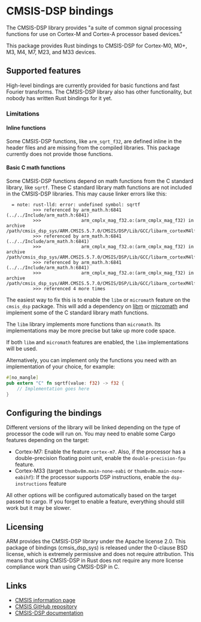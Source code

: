 # CMSIS-DSP bindings

The CMSIS-DSP library provides "a suite of common signal processing functions for use on Cortex-M and Cortex-A processor
based devices."

This package provides Rust bindings to CMSIS-DSP for Cortex-M0, M0+, M3, M4, M7, M23, and M33 devices.

## Supported features

High-level bindings are currently provided for basic functions and fast Fourier transforms. The CMSIS-DSP library also
has other functionality, but nobody has written Rust bindings for it yet.

### Limitations

#### Inline functions

Some CMSIS-DSP functions, like `arm_sqrt_f32`, are defined inline in the header files and are missing from the compiled
libraries. This package currently does not provide those functions.

#### Basic C math functions

Some CMSIS-DSP functions depend on math functions from the C standard library, like `sqrtf`. These C standard library
math functions are not included in the CMSIS-DSP libraries. This may cause linker errors like this:

```
  = note: rust-lld: error: undefined symbol: sqrtf
          >>> referenced by arm_math.h:6841 (../../Include/arm_math.h:6841)
          >>>               arm_cmplx_mag_f32.o:(arm_cmplx_mag_f32) in archive /path/cmsis_dsp_sys/ARM.CMSIS.5.7.0/CMSIS/DSP/Lib/GCC/libarm_cortexM4lf_math.a
          >>> referenced by arm_math.h:6841 (../../Include/arm_math.h:6841)
          >>>               arm_cmplx_mag_f32.o:(arm_cmplx_mag_f32) in archive /path/cmsis_dsp_sys/ARM.CMSIS.5.7.0/CMSIS/DSP/Lib/GCC/libarm_cortexM4lf_math.a
          >>> referenced by arm_math.h:6841 (../../Include/arm_math.h:6841)
          >>>               arm_cmplx_mag_f32.o:(arm_cmplx_mag_f32) in archive /path/cmsis_dsp_sys/ARM.CMSIS.5.7.0/CMSIS/DSP/Lib/GCC/libarm_cortexM4lf_math.a
          >>> referenced 4 more times

```

The easiest way to fix this is to enable the `libm` or `micromath` feature on the `cmsis_dsp` package.
This will add a dependency on [libm](https://crates.io/crates/libm) or [micromath](https://crates.io/crates/micromath)
and implement some of the C standard library math functions.

The `libm` library implements more functions than `micromath`. Its implementations may be more precise but take up
more code space.

If both `libm` and `micromath` features are enabled, the `libm` implementations will be used.

Alternatively, you can implement only the functions you need with an implementation of your choice, for example:

```rust
#[no_mangle]
pub extern "C" fn sqrtf(value: f32) -> f32 {
    // Implementation goes here
}
```

## Configuring the bindings

Different versions of the library will be linked depending on the type of processor the code will run on.
You may need to enable some Cargo features depending on the target:

 * Cortex-M7: Enable the feature `cortex-m7`. Also, if the processor has a double-precision floating point unit, enable
   the `double-precision-fpu` feature.
 * Cortex-M33 (target `thumbv8m.main-none-eabi` or `thumbv8m.main-none-eabihf`): If the processor supports DSP 
   instructions, enable the `dsp-instructions` feature
   
All other options will be configured automatically based on the target passed to cargo. If you forget to enable a
feature, everything should still work but it may be slower.

## Licensing

ARM provides the CMSIS-DSP library under the Apache license 2.0. This package of bindings (cmsis_dsp_sys) is released
under the 0-clause BSD license, which is extremely permissive and does not require attribution. This means that using
CMSIS-DSP in Rust does not require any more license compliance work than using CMSIS-DSP in C.

## Links

* [CMSIS information page](https://www.arm.com/why-arm/technologies/cmsis)
* [CMSIS GitHub repository](https://github.com/ARM-software/CMSIS_5/)
* [CMSIS-DSP documentation](https://arm-software.github.io/CMSIS_5/DSP/html/index.html)
